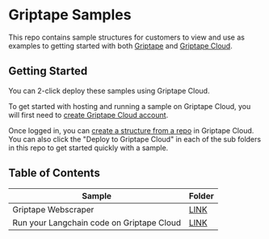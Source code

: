 # Griptape Samples

This repo contains sample structures for customers to view and use as examples to getting started with both [Griptape](https://github.com/griptape-ai/griptape) and [Griptape Cloud](https://cloud.griptape.ai/).

## Getting Started

You can 2-click deploy these samples using Griptape Cloud.

To get started with hosting and running a sample on Griptape Cloud, you will first need to [create Griptape Cloud account](https://auth.cloud.griptape.ai/u/login).

Once logged in, you can [create a structure from a repo](https://cloud.griptape.ai/structures) in Griptape Cloud. You can also click the "Deploy to Griptape Cloud" in each of the sub folders in this repo to get started quickly with a sample.

## Table of Contents

| Sample | Folder |
| -------- | ------- |
| Griptape Webscraper  | [LINK](https://github.com/griptape-ai/griptape-sample-structures/tree/main/griptape-webscraper-researcher) |
| Run your Langchain code on Griptape Cloud | [LINK](https://github.com/griptape-ai/griptape-sample-structures/tree/main/langchain-calculator) |
